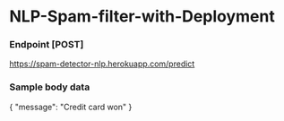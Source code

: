 # NLP-Spam-filter-with-Deployment

### Endpoint [POST]
https://spam-detector-nlp.herokuapp.com/predict


### Sample body data

{
    "message": "Credit card won"
}